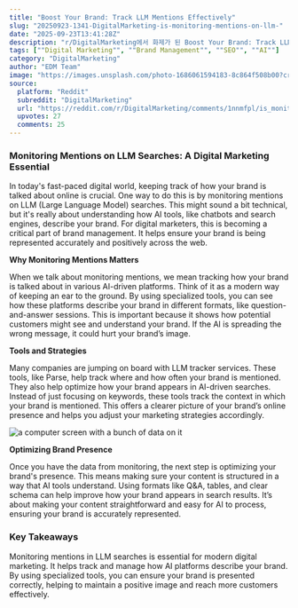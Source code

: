 ```yaml
---
title: "Boost Your Brand: Track LLM Mentions Effectively"
slug: "20250923-1341-DigitalMarketing-is-monitoring-mentions-on-llm-"
date: "2025-09-23T13:41:28Z"
description: "r/DigitalMarketing에서 화제가 된 Boost Your Brand: Track LLM Mentions Effectively에 대한 깊이 있는 분석과 인사이트"
tags: [""Digital Marketing"", ""Brand Management"", ""SEO"", ""AI""]
category: "DigitalMarketing"
author: "EDM Team"
image: "https://images.unsplash.com/photo-1686061594183-8c864f508b00?crop=entropy&cs=tinysrgb&fit=max&fm=jpg&ixid=M3w3OTU0NDF8MHwxfHNlYXJjaHwyMXx8ZGlnaXRhbCUyMG1hcmtldGluZ3xlbnwxfDB8fHwxNzU4NjM0ODc1fDA&ixlib=rb-4.1.0&q=80&w=1080"
source:
  platform: "Reddit"
  subreddit: "DigitalMarketing"
  url: "https://reddit.com/r/DigitalMarketing/comments/1nnmfpl/is_monitoring_mentions_on_llm_searches_useful/"
  upvotes: 27
  comments: 25
---
```


### Monitoring Mentions on LLM Searches: A Digital Marketing Essential

In today's fast-paced digital world, keeping track of how your brand is talked about online is crucial. One way to do this is by monitoring mentions on LLM (Large Language Model) searches. This might sound a bit technical, but it's really about understanding how AI tools, like chatbots and search engines, describe your brand. For digital marketers, this is becoming a critical part of brand management. It helps ensure your brand is being represented accurately and positively across the web.

**Why Monitoring Mentions Matters**

When we talk about monitoring mentions, we mean tracking how your brand is talked about in various AI-driven platforms. Think of it as a modern way of keeping an ear to the ground. By using specialized tools, you can see how these platforms describe your brand in different formats, like question-and-answer sessions. This is important because it shows how potential customers might see and understand your brand. If the AI is spreading the wrong message, it could hurt your brand’s image.

**Tools and Strategies**

Many companies are jumping on board with LLM tracker services. These tools, like Parse, help track where and how often your brand is mentioned. They also help optimize how your brand appears in AI-driven searches. Instead of just focusing on keywords, these tools track the context in which your brand is mentioned. This offers a clearer picture of your brand’s online presence and helps you adjust your marketing strategies accordingly.

![a computer screen with a bunch of data on it](https://images.unsplash.com/photo-1686061593213-98dad7c599b9?crop=entropy&cs=tinysrgb&fit=max&fm=jpg&ixid=M3w3OTU0NDF8MHwxfHNlYXJjaHw2fHxzZW98ZW58MXwwfHx8MTc1ODYzNDg3Nnww&ixlib=rb-4.1.0&q=80&w=1080) 

**Optimizing Brand Presence**

Once you have the data from monitoring, the next step is optimizing your brand's presence. This means making sure your content is structured in a way that AI tools understand. Using formats like Q&A, tables, and clear schema can help improve how your brand appears in search results. It’s about making your content straightforward and easy for AI to process, ensuring your brand is accurately represented.

### Key Takeaways

Monitoring mentions in LLM searches is essential for modern digital marketing. It helps track and manage how AI platforms describe your brand. By using specialized tools, you can ensure your brand is presented correctly, helping to maintain a positive image and reach more customers effectively.